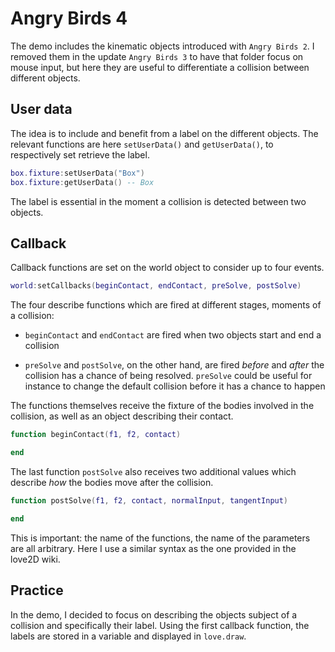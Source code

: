 # Angry Birds 4

The demo includes the kinematic objects introduced with `Angry Birds 2`. I removed them in the update `Angry Birds 3` to have that folder focus on mouse input, but here they are useful to differentiate a collision between different objects.

## User data

The idea is to include and benefit from a label on the different objects. The relevant functions are here `setUserData()` and `getUserData()`, to respectively set retrieve the label.

```lua
box.fixture:setUserData("Box")
box.fixture:getUserData() -- Box
```

The label is essential in the moment a collision is detected between two objects.

## Callback

Callback functions are set on the world object to consider up to four events.

```lua
world:setCallbacks(beginContact, endContact, preSolve, postSolve)
```

The four describe functions which are fired at different stages, moments of a collision:

- `beginContact` and `endContact` are fired when two objects start and end a collision

- `preSolve` and `postSolve`, on the other hand, are fired _before_ and _after_ the collision has a chance of being resolved. `preSolve` could be useful for instance to change the default collision before it has a chance to happen

The functions themselves receive the fixture of the bodies involved in the collision, as well as an object describing their contact.

```lua
function beginContact(f1, f2, contact)

end
```

The last function `postSolve` also receives two additional values which describe _how_ the bodies move after the collision.

```lua
function postSolve(f1, f2, contact, normalInput, tangentInput)

end
```

This is important: the name of the functions, the name of the parameters are all arbitrary. Here I use a similar syntax as the one provided in the love2D wiki.

## Practice

In the demo, I decided to focus on describing the objects subject of a collision and specifically their label. Using the first callback function, the labels are stored in a variable and displayed in `love.draw`.
